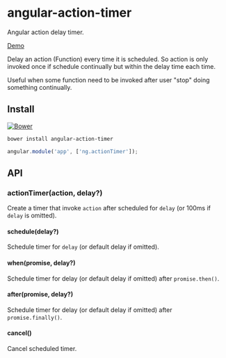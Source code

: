 # angular-action-timer

Angular action delay timer. 

[Demo](http://plnkr.co/Lvw8BG)

Delay an action (Function) every time it is scheduled. So action is only invoked once if schedule continually but within the delay time each time.

Useful when some function need to be invoked after user "stop" doing something continually. 

## Install

[![Bower](https://img.shields.io/bower/v/angular-action-timer.svg)]()

```sh
bower install angular-action-timer
```

```javascript
angular.module('app', ['ng.actionTimer']);
```
     
## API

### actionTimer(action, delay?)

Create a timer that invoke `action` after scheduled for `delay` (or 100ms if `delay` is omitted). 

#### schedule(delay?)

Schedule timer for `delay` (or default delay if omitted).

#### when(promise, delay?)

Schedule timer for delay (or default delay if omitted) after `promise.then()`.

#### after(promise, delay?)

Schedule timer for delay (or default delay if omitted) after `promise.finally()`.
 
#### cancel()

Cancel scheduled timer.  

